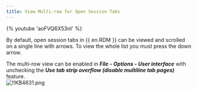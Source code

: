 ```yaml
---
title: View Multi-row for Open Session Tabs
---
```

{% youtube 'aoFVQ6X53nI' %}

By default, open session tabs in {{ en.RDM }} can be viewed and scrolled on a single line with arrows. To view the whole list you must press the down arrow.  

The multi-row view can be enabled in ***File - Options - User interface*** with unchecking the ***Use tab strip overflow (disable multiline tab pages)*** feature.  
![!!KB4631.png](https://webdevolutions.azureedge.net/docs/en/kb/KB4631.png)
